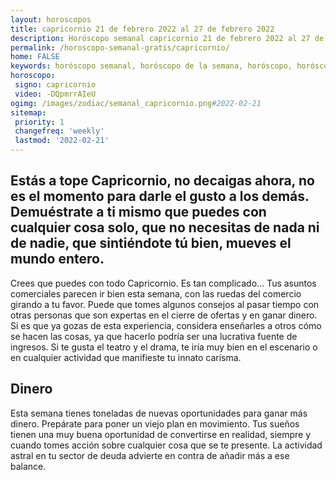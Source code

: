 ```yaml
---
layout: horoscopos
title: capricornio 21 de febrero 2022 al 27 de febrero 2022 
description: Horóscopo semanal capricornio 21 de febrero 2022 al 27 de febrero 2022. Estás a tope Capricornio, no decaigas ahora, no es el momento para darle el gusto a los demás. Demuéstrate a ti mismo que puedes con cualquier cosa solo, que no necesitas de nada ni de nadie, que sintiéndote tú bien, mueves el mundo entero. 
permalink: /horoscopo-semanal-gratis/capricornio/
home: FALSE
keywords: horóscopo semanal, horóscopo de la semana, horóscopo, horóscopo gratis,horóscopos, horóscopo esperanza gracia, horoscopos capricornio la semana, horóscopos gratis, Tarot, Astrologia, Zodíaco, capricornio, horoscopo gratis, semanal
horoscopo:
 signo: capricornio
 video: -DQpmrrAIeU
ogimg: /images/zodiac/semanal_capricornio.png#2022-02-21
sitemap:
 priority: 1
 changefreq: 'weekly'
 lastmod: '2022-02-21'
---
```




## Estás a tope Capricornio, no decaigas ahora, no es el momento para darle el gusto a los demás. Demuéstrate a ti mismo que puedes con cualquier cosa solo, que no necesitas de nada ni de nadie, que sintiéndote tú bien, mueves el mundo entero. 

Crees que puedes con todo Capricornio. 
 Es tan complicado…
Tus asuntos comerciales parecen ir bien esta semana, con las ruedas del comercio girando a tu favor. Puede que tomes algunos consejos al pasar tiempo con otras personas que son expertas en el cierre de ofertas y en ganar dinero. Si es que ya gozas de esta experiencia, considera enseñarles a otros cómo se hacen las cosas, ya que hacerlo podría ser una lucrativa fuente de ingresos. Si te gusta el teatro y el drama, te iría muy bien en el escenario o en cualquier actividad que manifieste tu innato carisma.

## Dinero

Esta semana tienes toneladas de nuevas oportunidades para ganar más dinero. Prepárate para poner un viejo plan en movimiento. Tus sueños tienen una muy buena oportunidad de convertirse en realidad, siempre y cuando tomes acción sobre cualquier cosa que se te presente. La actividad astral en tu sector de deuda advierte en contra de añadir más a ese balance.